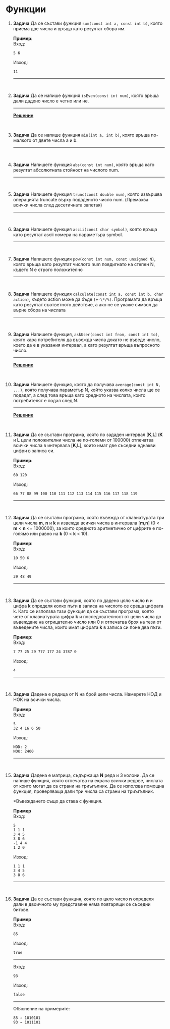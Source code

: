 # Функции

1. **Задача** Да се състави функция `sum(const int a, const int b)`, която приема две числа и връща като резултат сбора им.<br>

	**Пример**:<br>
	Вход:
    ```text
	5 6
	```
	Изход:
	```text
	11
	```
	---

<br>

2. **Задача** Да се напише функция `isEven(const int num)`, която връща дали дадено число е четно или не.

	---

	**[Решение](../solutions/functions/task02.cpp)**

<br>

3. **Задача** Да се напише функция `min(int a, int b)`, която връща по-малкото от двете числа a и b.

	---

<br>

4. **Задача** Напишете функция `abs(const int num)`, която връща като резултат абсолютната стойност на числото num.

	---

<br>

5. **Задача** Напишете функция `trunc(const double num)`, която извършва операцията truncate върху подаденото число num. (Премахва всички числа след десетичната запетая)

	---

<br>

6. **Задача** Напишете функция `ascii(const char symbol)`, която връща като резултат ascii номера на параметъра symbol.

	---

<br>

7. **Задача** Напишете функция `pow(const int num, const unsigned N)`, която връща като резултат числото num повдигнато на степен N, където N е строго положително

	---

<br>

8. **Задача** Напишете функция `calculate(const int a, const int b, char action)`, където action може да бъде `[+-\*/%]`. Програмата да връща като резултат съответното действие, а ако не се укаже символ да върне сбора на числата

	---

<br>

9. **Задача** Напишете функция, `askUser(const int from, const int to)`, която кара потребителя да въвежда числа докато не въведе число, което да е в указания интервал, а като резултат връща въпросното число.

	---

	**[Решение](../solutions/functions/task09.cpp)**

<br>

10. **Задача** Напишете функция, която да получава `average(const int N, ...)`, която получава параметър N, който указва колко числа ще се подадат, а след това връща като средното на числата, които потребителят е подал след N.

	---

	**[Решение](../solutions/functions/task10.cpp)**

<br>

11. **Задача** Да се състави програма, която по зададен интервал [**K**,**L**] (**K** и **L** цели положителни числа не по-големи от 100000) отпечатва всички числа в интервала [**K**,**L**], които имат две съседни еднакви цифри в записа си.

	**Пример**:<br>
	Вход:
    ```text
	60 120
	```
	Изход:
	```text
	66 77 88 99 100 110 111 112 113 114 115 116 117 118 119
	```
	---

<br>

12. **Задача** Да се състави програма, която въвежда от клавиатурата три цели числа **m**, **n** и **k** и извежда всички числа в интервала [**m**,**n**] (0 < **m** < **n** <= 1000000), за които средното аритметично от цифрите е по-голямо или равно на **k** (0 < **k** < 10).

	**Пример**:<br>
	Вход:
    ```text
	10 50 6
	```
	Изход:
	```text
	39 48 49
	```
	---

<br>

13. **Задача** Да се състави функция, която по дадено цяло число **n** и цифра **k** определя колко пъти в записа на числото се среща цифрата k. Като се използва тази функция да се състави програма, която чете от клавиатурата цифра **k** и последователност от цели числа до въвеждане на отрицателно число или 0 и отпечатва броя на тези от въведените числа, които имат цифрата **k** в записа си поне два пъти.

	**Пример**:<br>
	Вход:
    ```text
	7 77 25 29 777 177 24 3787 0
	```
	Изход:
	```text
	4
	```
	---

<br>

14. **Задача**  Дадена е редица от N на брой цели числа. Намерете НОД и НОК на всички числа.

	**Пример**<br>
	Вход:
	```text
	5
	32 4 16 6 50
	```
	Изход:
	```text
	NOD: 2
	NOK: 2400
	```
	---

<br>

15. **Задача** Дадена е матрица, съдържаща **N** реда и 3 колони. Да се напише функция, която отпечатва на екрана всички редове, числата от които могат да са страни на триъгълник. Да се използва помощна функция, проверяваща дали три числа са страни на триъгълник.

	*Въвеждането също да става с функция.

	**Пример**<br>
	Вход:
	```text
	5
	1 1 1
	3 4 5
	3 8 6
	-1 4 4
	1 2 0
	```
	Изход:
	```text
	1 1 1
	3 4 5
	3 8 6
	```
	---

<br>

16. **Задача** Да се състави функция, която по цяло число **n** определя дали в двоичното му представяне няма повтарящи се съседни битове.

	**Пример**<br>
	Вход:
	```text
	85
	```
	Изход:
	```text
	true
	```

	---

	Вход:
	```text
	93
	```
	Изход:
	```text
	false
	```
	---
	Обяснение на примерите:
	```
	85 → 1010101
	93 → 1011101
	```
